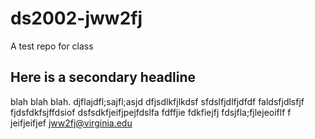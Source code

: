 # ds2002-jww2fj
A test repo for class

## Here is a secondary headline

blah blah blah.
djflajdfl;sajfl;asjd dfjsdlkfjlkdsf sfdslfjdlfjdfdf faldsfjdlsfjf 
fjdsfdkfsjffdsiof
dsfsdkfjeifjpejfdslfa
fdffjie
fdkfiejfj fdsjfla;fjlejeoiflf f jeifjeifjef
jww2fj@virginia.edu


